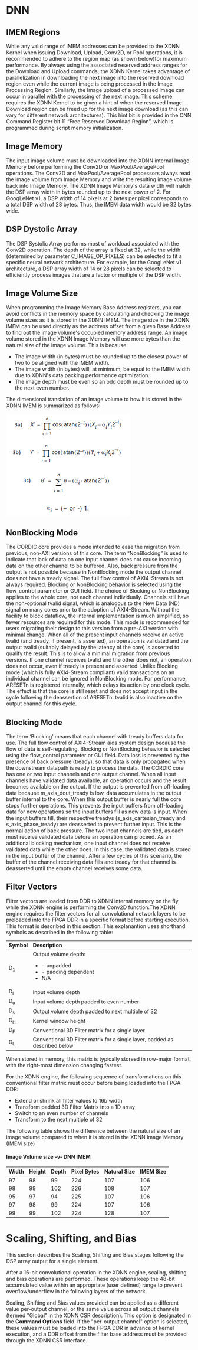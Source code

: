 # DNN

## IMEM Regions

While any valid range of IMEM addresses can be provided to the XDNN Kernel when issuing Download, Upload, Conv2D, or Pool operations, it is recommended to adhere to the region map (as shown below)for maximum performance. By always using the associated reserved address ranges for the Download and Upload commands, the XDNN Kernel takes advantage of parallelization in downloading the next image into the reserved download region even while the current image is being processed in the Image Processing Region. Similarly, the Image upload of a processed image can occur in parallel with the processing of the next image. This scheme requires the XDNN Kernel to be given a hint of when the reserved Image Download region can be freed up for the next image download (as this can vary for different network architectures). This hint bit is provided in the CNN Command Register bit 11 “Free Reserved Download Region”, which is programmed during script memory initialization.

## Image Memory

The input image volume must be downloaded into the XDNN internal Image Memory before performing the Conv2D or MaxPool/AveragePool operations. The Conv2D and MaxPool/AveragePool processors always read the image volume from Image Memory and write the resulting image volume back into Image Memory.
The XDNN Image Memory's data width will match the DSP array width in bytes rounded up to the next power of 2. For GoogLeNet v1, a DSP width of 14 pixels at 2 bytes per pixel corresponds to a total DSP width of 28 bytes. Thus, the IMEM data width would be 32 bytes wide.

## DSP Dystolic Array

The DSP Systolic Array performs most of workload associated with the Conv2D operation. The depth of the array is fixed at 32, while the width (determined by parameter C_IMAGE_OP_PIXELS) can be selected to fit a specific neural network architecture. For example, for the GoogLeNet v1 architecture, a DSP array width of 14 or 28 pixels can be selected to efficiently process images that are a factor or multiple of the DSP width.

## Image Volume Size

When programming the Image Memory Base Address registers, you can avoid conflicts in the memory space by calculating and checking the image volume sizes as it is stored in the XDNN IMEM. The image size in the XDNN IMEM can be used directly as the address offset from a given Base Address to find out the image volume's occupied memory address range.
An image volume stored in the XDNN Image Memory will use more bytes than the natural size of the image volume. This is because:

  - The image width (in bytes) must be rounded up to the closest power of two to be aligned with the IMEM width.
  - The image width (in bytes) will, at minimum, be equal to the IMEM width due to XDNN's data packing performance optimization.
  - The image depth must be even so an odd depth must be rounded up to the next even number.

The dimensional translation of an image volume to how it is stored in the XDNN IMEM is summarized as follows:

![](/images/eq1.PNG)

## NonBlocking Mode

The CORDIC core provides a mode intended to ease the migration from previous, non-AXI
versions of this core. The term “NonBlocking” is used to indicate that lack of data on one
input channel does not cause incoming data on the other channel to be buffered. Also, back
pressure from the output is not possible because in NonBlocking mode the output channel
does not have a tready signal. The full flow control of AXI4-Stream is not always required.
Blocking or NonBlocking behavior is selected using the flow_control parameter or GUI field.
The choice of Blocking or NonBlocking applies to the whole core, not each channel
individually. Channels still have the non-optional tvalid signal, which is analogous to the
New Data (ND) signal on many cores prior to the adoption of AXI4-Stream. Without the
facility to block dataflow, the internal implementation is much simplified, so fewer
resources are required for this mode. This mode is recommended for users migrating their
design to this version from a pre-AXI version with minimal change.
When all of the present input channels receive an active tvalid (and tready, if present, is
asserted), an operation is validated and the output tvalid (suitably delayed by the latency
of the core) is asserted to qualify the result. This is to allow a minimal migration from
previous versions. If one channel receives tvalid and the other does not, an operation
does not occur, even if tready is present and asserted. Unlike Blocking mode (which is fully
AXI4-Stream compliant) valid transactions on an individual channel can be ignored in
NonBlocking mode. For performance, ARESETn is registered internally, which delays its
action by one clock cycle. The effect is that the core is still reset and does not accept input
in the cycle following the deassertion of ARESETn. tvalid is also inactive on the output
channel for this cycle.

## Blocking Mode

The term ‘Blocking’ means that each channel with tready buffers data for use. The full flow
control of AXI4-Stream aids system design because the flow of data is self-regulating.
Blocking or NonBlocking behavior is selected using the flow_control parameter or GUI field.
Data loss is prevented by the presence of back pressure (tready), so that data is only
propagated when the downstream datapath is ready to process the data. The CORDIC core
has one or two input channels and one output channel. When all input channels have
validated data available, an operation occurs and the result becomes available on the
output. If the output is prevented from off-loading data because m_axis_dout_tready
is low, data accumulates in the output buffer internal to the core. When this output buffer
is nearly full the core stops further operations. This prevents the input buffers from
off-loading data for new operations so the input buffers fill as new data is input. When the
input buffers fill, their respective treadys (s_axis_cartesian_tready and
s_axis_phase_tready) are deasserted to prevent further input. This is the normal action
of back pressure. The two input channels are tied, as each must receive validated data
before an operation can proceed. As an additional blocking mechanism, one input channel
does not receive validated data while the other does. In this case, the validated data is
stored in the input buffer of the channel. After a few cycles of this scenario, the buffer of the
channel receiving data fills and tready for that channel is deasserted until the empty
channel receives some data.

## Filter Vectors

Filter vectors are loaded from DDR to XDNN internal memory on the fly while the XDNN engine is performing the Conv2D function.The XDNN engine requires the filter vectors for all convolutional network layers to be preloaded into the FPGA DDR in a specific format before starting execution. This format is described in this section.
This explanantion uses shorthand symbols as described in the following table:

| Symbol | Description |
|:------|:-----------------------|
|D<sub>1</sub> | Output volume depth: <ul><li> - unpadded</li><li> - padding dependent</li><li>N/A</li>|
|D<sub>I</sub> | Input volume depth |
|D<sub>o</sub> | Input volume depth padded to even number |
|D<sub>s</sub> | Output volume depth padded to next multiple of 32 |
|D<sub>H</sub> | Kernel window height |
|D<sub>F</sub> | Conventional 3D Filter matrix for a single layer |
|D<sub>L</sub> | Conventional 3D Filter matrix for a single layer, padded as described below |

When stored in memory, this matrix is typically storeed in row-major format, with the right-most dimension changing fastest.

For the XDNN engine, the following sequence of transformations on this conventional filter matrix must occur before being loaded into the FPGA DDR:
  - Extend or shrink all filter values to 16b width
  - Transform padded 3D Filter Matrix into a 1D array
  - Switch to an even number of channels
  - Transform to the next multiple of 32

The following table shows the difference between the natural size of an image volume compared to when it is stored in the XDNN Image Memory (IMEM size)

#### Image Volume size -v- DNN IMEM

| Width | Height | Depth | Pixel Bytes | Natural Size | IMEM Size |
|-----|-----|-----|-----|-----|-----|
|97|98|99|224|107|106|
|98|99|102|226|108|107|
|95|97|94|225|107|106|
|97|98|99|224|107|106|
|99|99|102|224|128|107|

# Scaling, Shifting, and Bias

This section describes the Scaling, Shifting and Bias stages following the DSP array output for a single element.

After a 16-bit convolutional operation in the XDNN engine, scaling, shifting and bias operations are performed. These operations keep the 48-bit accumulated value within an appropriate (user defined) range to prevent overflow/underflow in the following layers of the network.

Scaling, Shifting and Bias values provided can be applied as a different value per-output channel, or the same value across all output channels (termed "Global" in the XDNN CSR description). This option is designated in the **Command Options** field. If the "per-output channel" option is selected, these values must be loaded into the FPGA DDR in advance of kernel execution, and a DDR offset from the filter base address must be provided through the XDNN CSR interface.








